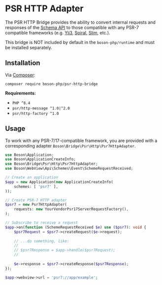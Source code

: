 # PSR HTTP Adapter

The PSR HTTP Bridge provides the ability to convert internal requests and
responses of the [Schema API](schemes-api.md) to those compatible with 
any PSR-7 compatible frameworks (e.g. [Yii3](https://github.com/yiisoft/demo),
[Spiral](https://spiral.dev/), [Slim](https://www.slimframework.com/), etc.).

<note>
This bridge is NOT included by default in the <code>boson-php/runtime</code> 
and must be installed separately.
</note>


## Installation

<tldr>
    <p>
        Via <a href="https://getcomposer.org/doc/01-basic-usage.md#installing-dependencies">Composer</a>:
    </p>
    <p>
        <code lang="bash">composer require boson-php/psr-http-bridge</code>
    </p>
</tldr>

**Requirements:**

* `PHP ^8.4`
* `psr/http-message ^1.0|^2.0`
* `psr/http-factory ^1.0`

## Usage

To work with any PSR-7/17-compatible framework, you are provided with a 
corresponding adapter `Boson\Bridge\Psr\Http\Psr7HttpAdapter`.

```php
use Boson\Application;
use Boson\ApplicationCreateInfo;
use Boson\Bridge\Psr\Http\Psr7HttpAdapter;
use Boson\WebView\Api\Schemes\Event\SchemeRequestReceived;

// Create an application
$app = new Application(new ApplicationCreateInfo(
    schemes: [ 'psr7' ],
));

// Create PSR-7 HTTP adapter
$psr7 = new Psr7HttpAdapter(
    requests: new YourVendorPsr17ServerRequestFactory(),
);

// Subscribe to receive a request
$app->on(function (SchemeRequestReceived $e) use ($psr7): void {
    $psr7Request = $psr7->createRequest($e->request);
    
    // ...do something, like:
    // 
    // $psr7Response = $app->handle($psr7Request);
    //
    
    $e->response = $psr7->createResponse($psr7Response);
});

$app->webview->url = 'psr7://app/example';
```
